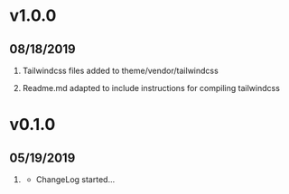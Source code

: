 
# v1.0.0
##	08/18/2019
1. [](#new)
	Tailwindcss files added to theme/vendor/tailwindcss

2. [](#updated)	
	Readme.md adapted to include instructions for compiling tailwindcss

# v0.1.0
##  05/19/2019

1. [](#new)
    * ChangeLog started...
